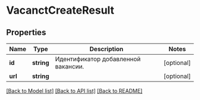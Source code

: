 # VacanctCreateResult

## Properties
Name | Type | Description | Notes
------------ | ------------- | ------------- | -------------
**id** | **string** | Идентификатор добавленной вакансии. | [optional] 
**url** | **string** |  | [optional] 

[[Back to Model list]](../../README.md#documentation-for-models) [[Back to API list]](../../README.md#documentation-for-api-endpoints) [[Back to README]](../../README.md)

